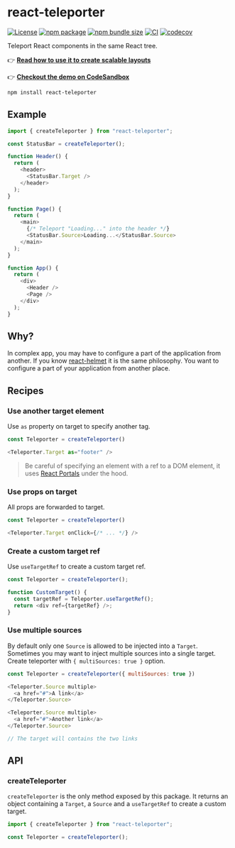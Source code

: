 # react-teleporter

[![License](https://img.shields.io/npm/l/react-teleporter.svg)](https://github.com/gregberge/react-teleporter/blob/main/LICENSE)
[![npm package](https://img.shields.io/npm/v/react-teleporter/latest.svg)](https://www.npmjs.com/package/react-teleporter)
[![npm bundle size](https://img.shields.io/bundlephobia/minzip/react-teleporter)](https://bundlephobia.com/package/react-teleporter)
[![CI](https://github.com/gregberge/react-teleporter/actions/workflows/ci.yml/badge.svg)](https://github.com/gregberge/react-teleporter/actions/workflows/ci.yml)
[![codecov](https://codecov.io/gh/gregberge/react-teleporter/branch/main/graph/badge.svg)](https://codecov.io/gh/gregberge/react-teleporter)

Teleport React components in the same React tree.

👉 [**Read how to use it to create scalable layouts**](https://gregberge.com/blog/react-scalable-layout)

👉 [**Checkout the demo on CodeSandbox**](https://codesandbox.io/s/react-teleporter-demo-ryklv)

```bash
npm install react-teleporter
```

## Example

```js
import { createTeleporter } from "react-teleporter";

const StatusBar = createTeleporter();

function Header() {
  return (
    <header>
      <StatusBar.Target />
    </header>
  );
}

function Page() {
  return (
    <main>
      {/* Teleport "Loading..." into the header */}
      <StatusBar.Source>Loading...</StatusBar.Source>
    </main>
  );
}

function App() {
  return (
    <div>
      <Header />
      <Page />
    </div>
  );
}
```

## Why?

In complex app, you may have to configure a part of the application from another. If you know [react-helmet](https://github.com/nfl/react-helmet) it is the same philosophy. You want to configure a part of your application from another place.

## Recipes

### Use another target element

Use `as` property on target to specify another tag.

```js
const Teleporter = createTeleporter()

<Teleporter.Target as="footer" />
```

> Be careful of specifying an element with a ref to a DOM element, it uses [React Portals](https://reactjs.org/docs/portals.html) under the hood.

### Use props on target

All props are forwarded to target.

```js
const Teleporter = createTeleporter()

<Teleporter.Target onClick={/* ... */} />
```

### Create a custom target ref

Use `useTargetRef` to create a custom target ref.

```js
const Teleporter = createTeleporter();

function CustomTarget() {
  const targetRef = Teleporter.useTargetRef();
  return <div ref={targetRef} />;
}
```

### Use multiple sources

By default only one `Source` is allowed to be injected into a `Target`. Sometimes you may want to inject multiple sources into a single target. Create teleporter with `{ multiSources: true }` option.

```js
const Teleporter = createTeleporter({ multiSources: true })

<Teleporter.Source multiple>
  <a href="#">A link</a>
</Teleporter.Source>

<Teleporter.Source multiple>
  <a href="#">Another link</a>
</Teleporter.Source>

// The target will contains the two links
```

## API

### createTeleporter

`createTeleporter` is the only method exposed by this package. It returns an object containing a `Target`, a `Source` and a `useTargetRef` to create a custom target.

```js
import { createTeleporter } from "react-teleporter";

const Teleporter = createTeleporter();
```
